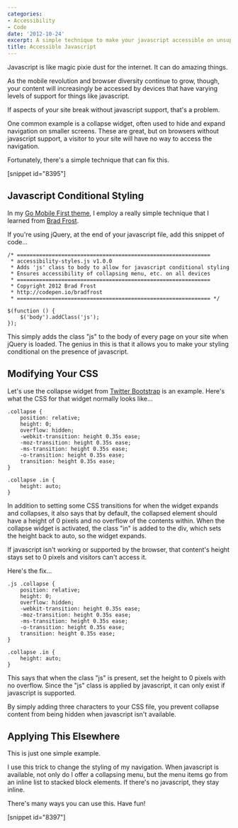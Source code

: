 ```yaml
---
categories:
- Accessibility
- Code
date: '2012-10-24'
excerpt: A simple technique to make your javascript accessible on unsupported devices.
title: Accessible Javascript
---
```


Javascript is like magic pixie dust for the internet. It can do amazing things.

As the mobile revolution and browser diversity continue to grow, though, your content will increasingly be accessed by devices that have varying levels of support for things like javascript.

If aspects of your site break without javascript support, that's a problem.

One common example is a collapse widget, often used to hide and expand navigation on smaller screens. These are great, but on browsers without javascript support, a visitor to your site will have no way to access the navigation.

Fortunately, there's a simple technique that can fix this.

[snippet id="8395"]

<h2>Javascript Conditional Styling</h2>

In my <a href="https://gomakethings.com/go-mobile-first/">Go Mobile First theme</a>, I employ a really simple technique that I learned from <a href="http://bradfrost.github.com/this-is-responsive/">Brad Frost</a>.

If you're using jQuery, at the end of your javascript file, add this snippet of code...

<pre><code class="language-javascript">/* =============================================================
 * accessibility-styles.js v1.0.0
 * Adds 'js' class to body to allow for javascript conditional styling
 * Ensures accessibility of collapsing menu, etc. on all devices
 * =============================================================
 * Copyright 2012 Brad Frost
 * http://codepen.io/bradfrost
 * ============================================================= */

$(function () {
	$('body').addClass('js');
});
</code></pre>

This simply adds the class "js" to the body of every page on your site when jQuery is loaded. The genius in this is that it allows you to make your styling conditional on the presence of javascript.

<h2>Modifying Your CSS</h2>

Let's use the collapse widget from <a href="http://twitter.github.com/bootstrap/javascript.html#collapse">Twitter Bootstrap</a> is an example. Here's what the CSS for that widget normally looks like...

<pre><code class="language-css">.collapse {
    position: relative;
    height: 0;
    overflow: hidden;
    -webkit-transition: height 0.35s ease;
    -moz-transition: height 0.35s ease;
    -ms-transition: height 0.35s ease;
    -o-transition: height 0.35s ease;
    transition: height 0.35s ease;
}

.collapse .in {
    height: auto;
}</code></pre>

In addition to setting some CSS transitions for when the widget expands and collapses, it also says that by default, the collapsed element should have a height of 0 pixels and no overflow of the contents within. When the collapse widget is activated, the class "in" is added to the div, which sets the height back to auto, so the widget expands.

If javascript isn't working or supported by the browser, that content's height stays set to 0 pixels and visitors can't access it.

Here's the fix...

<pre><code class="language-css">.js .collapse {
    position: relative;
    height: 0;
    overflow: hidden;
    -webkit-transition: height 0.35s ease;
    -moz-transition: height 0.35s ease;
    -ms-transition: height 0.35s ease;
    -o-transition: height 0.35s ease;
    transition: height 0.35s ease;
}

.collapse .in {
    height: auto;
}</code></pre>

This says that when the class "js" is present, set the height to 0 pixels with no overflow. Since the "js" class is applied by javascript, it can only exist if javascript is supported.

By simply adding three characters to your CSS file, you prevent collapse content from being hidden when javascript isn't available.

<h2>Applying This Elsewhere</h2>

This is just one simple example.

I use this trick to change the styling of my navigation. When javascript is available, not only do I offer a collapsing menu, but the menu items go from an inline list to stacked block elements. If there's no javascript, they stay inline.

There's many ways you can use this. Have fun!

[snippet id="8397"]